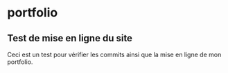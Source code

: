 # portfolio

## Test de mise en ligne du site

Ceci est un test pour vérifier les commits ainsi que la mise en ligne de mon portfolio.